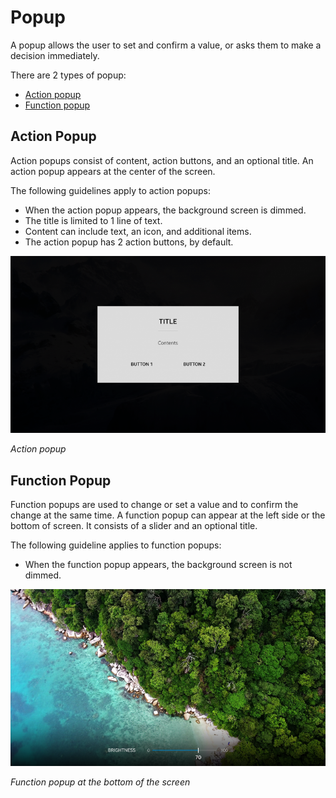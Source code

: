 # Popup

A popup allows the user to set and confirm a value, or asks them to make a decision immediately.

There are 2 types of popup:

- [Action popup](#Action-Popup)
- [Function popup](#Function-Popup)


## Action Popup

Action popups consist of content, action buttons, and an optional title. An action popup appears at the center of the screen.

The following guidelines apply to action popups:

- When the action popup appears, the background screen is dimmed.
- The title is limited to 1 line of text.
- Content can include text, an icon, and additional items.
- The action popup has 2 action buttons, by default.

![popup 1 action](media/uc_04_1_ui_popup_1_action-850x478.png)

*Action popup*


## Function Popup

Function popups are used to change or set a value and to confirm the change at the same time. A function popup can appear at the left side or the bottom of screen. It consists of a slider and an optional title.

The following guideline applies to function popups:

- When the function popup appears, the background screen is not dimmed.

![popup 2 function](media/uc_04_1_ui_popup_2_function-850x478.png)

*Function popup at the bottom of the screen*
